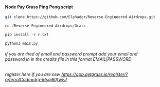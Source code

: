 #### Node Pay Grass Ping Pong script 

``` bash
git clone https://github.com/Elphador/Reverse-Engineered-Airdrops.git
```
```python
cd /Reverse-Engineered-Airdrops/Grass
```
``` python
pip install -r r.txt
```
```
python3 main.py
```
###### if you are tired of email and password prompt add your email and password in in the credits file in this format EMAIL|PASSWORD 

###### register here if you are new https://app.getgrass.io/register/?referralCode=drg-l6sgj80fwFJ

